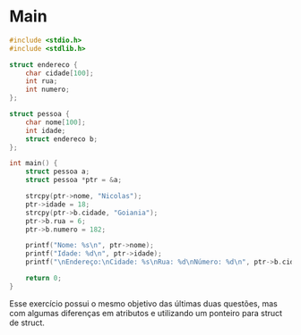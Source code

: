 # Main
```C
#include <stdio.h>
#include <stdlib.h>

struct endereco {
    char cidade[100];
    int rua;
    int numero;
};

struct pessoa {
    char nome[100];
    int idade;
    struct endereco b;
};

int main() {
    struct pessoa a;
    struct pessoa *ptr = &a;

    strcpy(ptr->nome, "Nicolas");
    ptr->idade = 18;
    strcpy(ptr->b.cidade, "Goiania");
    ptr->b.rua = 6;
    ptr->b.numero = 182;

    printf("Nome: %s\n", ptr->nome);
    printf("Idade: %d\n", ptr->idade);
    printf("\nEndereço:\nCidade: %s\nRua: %d\nNúmero: %d\n", ptr->b.cidade, ptr->b.rua, ptr->b.numero);

    return 0;
}
```
Esse exercício possui o mesmo objetivo das últimas duas questões, mas com algumas diferenças em atributos e utilizando um ponteiro para struct de struct.
